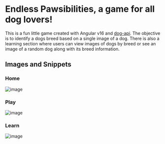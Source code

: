 # Endless Pawsibilities, a game for all dog lovers!

This is a fun little game created with Angular v16 and [dog-api](https://dog.ceo/dog-api/). The objective is to identify a dogs breed based on a single image of a dog. There is also a learning section where users can view images of dogs by breed or see an image of a random dog along with its breed information.


## Images and Snippets
### Home
![image](https://github.com/lil-white-shadow/endlessPawsibilities/assets/96262157/beb7f3cc-487a-4ae4-a7ea-c8cb00c228a6)

### Play
![image](https://github.com/lil-white-shadow/endlessPawsibilities/assets/96262157/3185ccc2-852d-4d3a-bcd8-46ff8985a5d9)

### Learn
![image](https://github.com/lil-white-shadow/endlessPawsibilities/assets/96262157/1eeaa998-786a-4fcb-ae8f-7f31f035b6bb)

